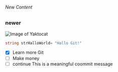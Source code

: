 ###### New Content
### newer

![Image of Yaktocat](https://octodex.github.com/images/yaktocat.png)
``` C#
string strHalloWorld= "Hallo Git!"
```
- [x] Learn more Git
- [ ] Make money
- [ ] continue 
This is a meaningful coommit message
